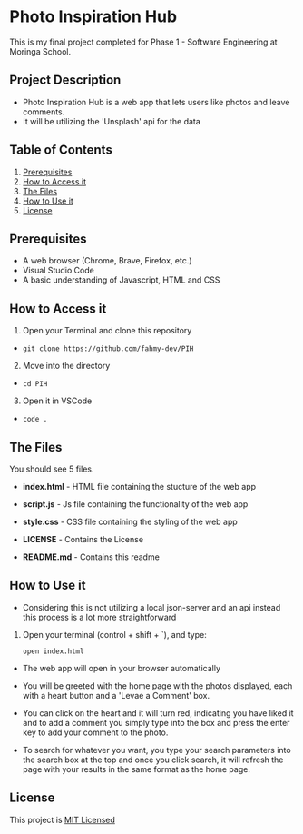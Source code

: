 # Photo Inspiration Hub
This is my final project completed for Phase 1 - Software Engineering at Moringa School.

## Project Description
- Photo Inspiration Hub is a web app that lets users like photos and leave comments.
- It will be utilizing the 'Unsplash' api for the data

## Table of Contents
1. [Prerequisites](#prerequisites)
2. [How to Access it](#how-to-access-it)
3. [The Files](#the-files)
4. [How to Use it](#how-to-use-it)
5. [License](#license)

## Prerequisites
- A web browser (Chrome, Brave, Firefox, etc.)
- Visual Studio Code
- A basic understanding of Javascript, HTML and CSS

## How to Access it
1. Open your Terminal and clone this repository
- `git clone https://github.com/fahmy-dev/PIH`

2. Move into the directory
- `cd PIH`

3. Open it in VSCode
- `code .`

## The Files
You should see 5 files. 

- **index.html** - HTML file containing the stucture of the web app  

- **script.js** - Js file containing the functionality of the web app

- **style.css** - CSS file containing the styling of the web app 

- **LICENSE** - Contains the License

- **README.md** - Contains this readme

## How to Use it
- Considering this is not utilizing a local json-server and an api instead this process is a lot more straightforward

1. Open your terminal (control + shift + `), and type:

     `open index.html`

- The web app will open in your browser automatically

- You will be greeted with the home page with the photos displayed, each with a heart button and a 'Levae a Comment' box.
- You can click on the heart and it will turn red, indicating you have liked it and to add a comment you simply type into the box and press the enter key to add your comment to the photo.
- To search for whatever you want, you type your search parameters into the search box at the top and once you click search, it will refresh the page with your results in the same format as the home page.

## License
This project is [MIT Licensed](LICENSE)
